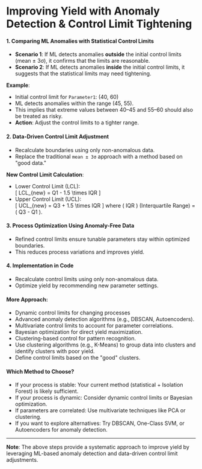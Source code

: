 # Improving Yield with Anomaly Detection & Control Limit Tightening

#### 1. Comparing ML Anomalies with Statistical Control Limits
- **Scenario 1**: If ML detects anomalies **outside** the initial control limits (mean ± 3σ), it confirms that the limits are reasonable.
- **Scenario 2**: If ML detects anomalies **inside** the initial control limits, it suggests that the statistical limits may need tightening.

**Example**:  
- Initial control limit for `Parameter1`: (40, 60)  
- ML detects anomalies within the range (45, 55).  
- This implies that extreme values between 40–45 and 55–60 should also be treated as risky.  
- **Action**: Adjust the control limits to a tighter range.

#### 2. Data-Driven Control Limit Adjustment
- Recalculate boundaries using only non-anomalous data.
- Replace the traditional `mean ± 3σ` approach with a method based on "good data."

**New Control Limit Calculation**:  
- Lower Control Limit (LCL):  
    \[
    LCL_{new} = Q1 - 1.5 \times IQR
    \]
- Upper Control Limit (UCL):  
    \[
    UCL_{new} = Q3 + 1.5 \times IQR
    \]
    where \( IQR \) (Interquartile Range) = \( Q3 - Q1 \).

#### 3. Process Optimization Using Anomaly-Free Data
- Refined control limits ensure tunable parameters stay within optimized boundaries.
- This reduces process variations and improves yield.

#### 4. Implementation in Code
- Recalculate control limits using only non-anomalous data.
- Optimize yield by recommending new parameter settings.

#### More Approach:
- Dynamic control limits for changing processes
- Advanced anomaly detection algorithms (e.g., DBSCAN, Autoencoders).
- Multivariate control limits to account for parameter correlations.
- Bayesian optimization for direct yield maximization.
- Clustering-based control for pattern recognition.
 - Use clustering algorithms (e.g., K-Means) to group data into clusters and identify clusters with poor yield.
 - Define control limits based on the "good" clusters.

#### Which Method to Choose?
- If your process is stable: Your current method (statistical + Isolation Forest) is likely sufficient.
- If your process is dynamic: Consider dynamic control limits or Bayesian optimization.
- If parameters are correlated: Use multivariate techniques like PCA or clustering.
- If you want to explore alternatives: Try DBSCAN, One-Class SVM, or Autoencoders for anomaly detection.


---
**Note**: The above steps provide a systematic approach to improve yield by leveraging ML-based anomaly detection and data-driven control limit adjustments.
